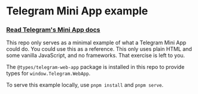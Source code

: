 # Telegram Mini App example

### [Read Telegram's Mini App docs](https://core.telegram.org/bots/webapps)

This repo only serves as a minimal example of what a Telegram Mini App could do. You could use this as a reference. This only uses plain HTML and some vanilla JavaScript, and no frameworks. That exercise is left to you.

The `@types/telegram-web-app` package is installed in this repo to provide types for `window.Telegram.WebApp`.

To serve this example locally, use `pnpm install` and `pnpm serve`.
